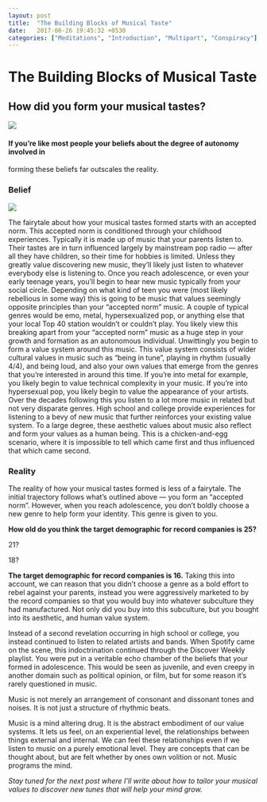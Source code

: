 ```yaml
---
layout: post
title:  "The Building Blocks of Musical Taste"
date:   2017-06-26 19:45:32 +0530
categories: ["Meditations", "Introduction", "Multipart", "Conspiracy"]
---
```



# The Building Blocks of Musical Taste

## How did you form your musical tastes?

![](https://cdn-images-1.medium.com/max/800/1*bNWHXIjPBQixpjpCpUabbQ.jpeg)

#### If you’re like most people your beliefs about the degree of autonomy involved in
forming these beliefs far outscales the reality.

### Belief

![](https://cdn-images-1.medium.com/max/600/1*YtatESIcGFI1dKyB5dZmSg.jpeg)

The fairytale about how your musical tastes formed starts with an accepted norm.
This accepted norm is conditioned through your childhood experiences. Typically
it is made up of music that your parents listen to. Their tastes are in turn
influenced largely by mainstream pop radio — after all they have children, so
their time for hobbies is limited. Unless they greatly value discovering new
music, they’ll likely just listen to whatever everybody else is listening to.
Once you reach adolescence, or even your early teenage years, you’ll begin to
hear new music typically from your social circle. Depending on what kind of teen
you were (most likely rebellious in some way) this is going to be music that
values seemingly opposite principles than your “accepted norm” music. A couple
of typical genres would be emo, metal, hypersexualized pop, or anything else
that your local Top 40 station wouldn’t or couldn’t play. You likely view this
breaking apart from your “accepted norm” music as a huge step in your growth and
formation as an autonomous individual. Unwittingly you begin to form a value
system around this music. This value system consists of wider cultural values in
music such as “being in tune”, playing in rhythm (usually 4/4), and being loud,
and also your own values that emerge from the genres that you’re interested in
around this time. If you’re into metal for example, you likely begin to value
technical complexity in your music. If you’re into hypersexual pop, you likely
begin to value the appearance of your artists. Over the decades following this
you listen to a lot more music in related but not very disparate genres. High
school and college provide experiences for listening to a bevy of new music that
further reinforces your existing value system. To a large degree, these
aesthetic values about music also reflect and form your values as a human being.
This is a chicken-and-egg scenario, where it is impossible to tell which came
first and thus influenced that which came second.

### Reality

The reality of how your musical tastes formed is less of a fairytale. The
initial trajectory follows what’s outlined above — you form an “accepted norm”.
However, when you reach adolescence, you don’t boldly choose a new genre to help
form your identity. This genre is given to you.

**How old do you think the target demographic for record companies is 25?**

21?

18?

**The target demographic for record companies is 16.** Taking this into account,
we can reason that you didn’t choose a genre as a bold effort to rebel against
your parents, instead you were aggressively marketed to by the record companies
so that you would buy into whatever subculture they had manufactured. Not only
did you buy into this subculture, but you bought into its aesthetic, and human
value system.

Instead of a second revelation occurring in high school or college, you instead
continued to listen to related artists and bands. When Spotify came on the
scene, this indoctrination continued through the Discover Weekly playlist. You
were put in a veritable echo chamber of the beliefs that your formed in
adolescence. This would be seen as juvenile, and even creepy in another domain
such as political opinion, or film, but for some reason it’s rarely questioned
in music.

Music is not merely an arrangement of consonant and dissonant tones and noises.
It is not just a structure of rhythmic beats.

Music is a mind altering drug. It is the abstract embodiment of our value
systems. It lets us feel, on an experiential level, the relationships between
things external and internal. We can feel these relationships even if we listen
to music on a purely emotional level. They are concepts that can be thought
about, but are felt whether by ones own volition or not. Music programs the
mind.

*Stay tuned for the next post where I’ll write about how to tailor your musical
values to discover new tunes that will help your mind grow.*
